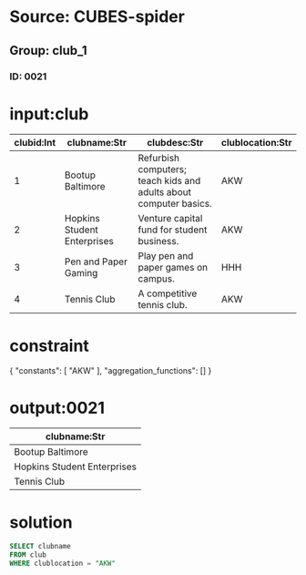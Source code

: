 # Source: CUBES-spider
## Group: club_1
### ID: 0021

# input:club

| clubid:Int | clubname:Str | clubdesc:Str | clublocation:Str |
|---|---|---|---|
| 1 | Bootup Baltimore | Refurbish computers; teach kids and adults about computer basics. | AKW |
| 2 | Hopkins Student Enterprises | Venture capital fund for student business. | AKW |
| 3 | Pen and Paper Gaming | Play pen and paper games on campus. | HHH |
| 4 | Tennis Club | A competitive tennis club. | AKW |

# constraint

{
  "constants": [
    "AKW"
  ],
  "aggregation_functions": []
}

# output:0021

| clubname:Str |
|---|
| Bootup Baltimore |
| Hopkins Student Enterprises |
| Tennis Club |

# solution

```sql
SELECT clubname
FROM club
WHERE clublocation = "AKW"
```
